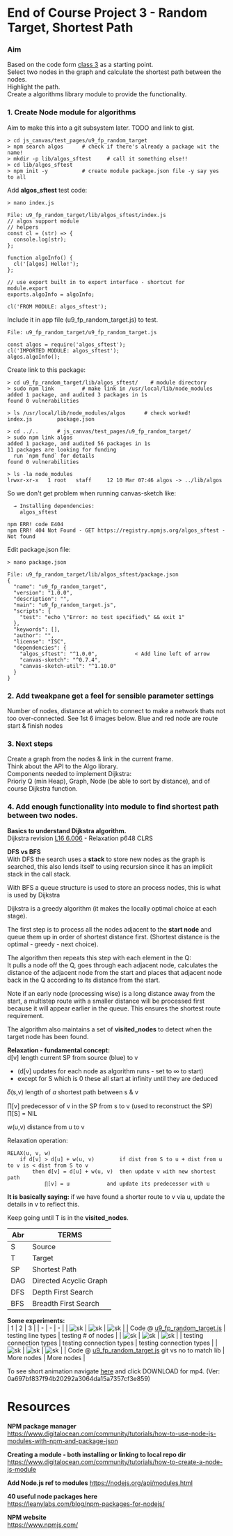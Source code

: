 # End of Course Project 3 - Random Target, Shortest Path
### Aim
Based on the code form [class 3](https://github.com/UnacceptableBehaviour/js_canvas/blob/master/test_pages/u4_animation/README.md) as a starting point.  
Select two nodes in the graph and calculate the shortest path between the nodes.  
Highlight the path.  
Create a algorithms library module to provide the functionality.   
  
### 1. Create Node module for algorithms  
Aim to make this into a git subsystem later. TODO and link to gist.
```
> cd js_canvas/test_pages/u9_fp_random_target
> npm search algos		# check if there's already a package wit the name!
> mkdir -p lib/algos_sftest		# call it something else!!
> cd lib/algos_sftest
> npm init -y			# create module package.json file -y say yes to all
```
  
Add **algos_sftest** test code:
```
> nano index.js

File: u9_fp_random_target/lib/algos_sftest/index.js
// algos support module
// helpers
const cl = (str) => {
  console.log(str);
};

function algoInfo() {
  cl('[algos] Hello!');
};

// use export built in to export interface - shortcut for module.export
exports.algoInfo = algoInfo;

cl('FROM MODULE: algos_sftest');
```
Include it in app file (u9_fp_random_target.js) to test.
```
File: u9_fp_random_target/u9_fp_random_target.js

const algos = require('algos_sftest');
cl('IMPORTED MODULE: algos_sftest');
algos.algoInfo();
```
  
Create link to this package:
```
> cd u9_fp_random_target/lib/algos_sftest/    # module directory
> sudo npm link			# make link in /usr/local/lib/node_modules
added 1 package, and audited 3 packages in 1s
found 0 vulnerabilities

> ls /usr/local/lib/node_modules/algos		# check worked!
index.js		package.json

> cd ../..		# js_canvas/test_pages/u9_fp_random_target/
> sudo npm link algos
added 1 package, and audited 56 packages in 1s
11 packages are looking for funding
  run `npm fund` for details
found 0 vulnerabilities

> ls -la node_modules
lrwxr-xr-x   1 root   staff     12 10 Mar 07:46 algos -> ../lib/algos
```
  
So we don't get problem when running canvas-sketch like:
```
  → Installing dependencies:  
    algos_sftest  

npm ERR! code E404
npm ERR! 404 Not Found - GET https://registry.npmjs.org/algos_sftest - Not found
```
  
Edit package.json file:
```
> nano package.json

File: u9_fp_random_target/lib/algos_sftest/package.json
{
  "name": "u9_fp_random_target",
  "version": "1.0.0",
  "description": "",
  "main": "u9_fp_random_target.js",
  "scripts": {
    "test": "echo \"Error: no test specified\" && exit 1"
  },
  "keywords": [],
  "author": "",
  "license": "ISC",
  "dependencies": {
    "algos_sftest": "^1.0.0",		     < Add line left of arrow
    "canvas-sketch": "^0.7.4",
    "canvas-sketch-util": "^1.10.0"
  }
}
```  
  
### 2. Add tweakpane get a feel for sensible parameter settings  
Number of nodes, distance at which to connect to make a network thats not too over-connected.
See 1st 6 images below. Blue and red node are route start & finish nodes

### 3. Next steps
Create a graph from the nodes & link in the current frame.  
Think about the API to the Algo library.  
Components needed to implement Dijkstra:  
Prioriy Q (min Heap), Graph, Node (be able to sort by distance), and of course Dijkstra function.
  
### 4. Add enough functionality into module to find shortest path between two nodes.

**Basics to understand Dijkstra algorithm.**  
Dijkstra revision [L16 6.006](https://github.com/UnacceptableBehaviour/algorithms#l16---dijkstra) - Relaxation p648 CLRS
  
**DFS vs BFS**  
With DFS the search uses a **stack** to store new nodes as the graph is searched, this also lends itself to using recursion since it has an implicit stack in the call stack.  
  
With BFS a queue structure is used to store an process nodes, this is what is used by Dijkstra  
  
Dijkstra is a greedy algorithm (it makes the locally optimal choice at each stage).  
  
The first step is to process all the nodes adjacent to the **start node** and queue them up in order of shortest distance first. (Shortest distance is the optimal - greedy - next choice).  

The algorithm then repeats this step with each element in the Q:   
It pulls a node off the Q, goes through each adjacent node, calculates the distance of the adjacent node from the start and  places that adjacent node back in the Q according to its distance from the start.  
  
Note if an early node (processing wise) is a long distance away from the start, a multistep route with a smaller distance will be processed first because it will appear earlier in the queue. This ensures the shortest route requirement.  
  
The algorithm also maintains a set of **visited_nodes** to detect when the target node has been found.  
  
**Relaxation - fundamental concept:**  
d[v] length current SP from source (blue) to v   
-	(d[v] updates for each node as algorithm runs - set to ∞ to start)  
-	except for S which is 0 these all start at infinity until they are deduced  
  
𝛿(s,v) length of *a* shortest path between s & v  
  
∏[v] predecessor of v in the SP from s to v (used to reconstruct the SP)  
	∏[S] = NIL  
  
w(u,v) distance from u to v  
  
  
Relaxation operation:  
```
RELAX(u, v, w)
	if d[v] > d[u] + w(u, v) 		if dist from S to u + dist from u to v is < dist from S to v
		then d[v] = d[u] + w(u, v) 	then update v with new shortest path
			∏[v] = u			and update its predecessor with u
```
**It is basically saying:** if we have found a shorter route to v via u, update the details in v to reflect this.
  
Keep going until T is in the **visited_nodes**.  
  
| Abr | **TERMS** |
| - | - | 
S	|	Source
T	|	Target
SP	|	Shortest Path
DAG |	Directed Acyclic Graph
DFS | Depth First Search
BFS | Breadth First Search

**Some experiments:**  
| 1 | 2 | 3 | 
| - | - | - | 
| ![sk](https://github.com/UnacceptableBehaviour/js_canvas/blob/master/test_pages/u9_fp_random_target/images/2022.03.10-17.10.44.png) | ![sk](https://github.com/UnacceptableBehaviour/js_canvas/blob/master/test_pages/u9_fp_random_target/images/2022.03.10-19.37.25.png) | ![sk](https://github.com/UnacceptableBehaviour/js_canvas/blob/master/test_pages/u9_fp_random_target/images/2022.03.10-19.38.12.png) |
| Code @ [u9_fp_random_target.js](https://github.com/UnacceptableBehaviour/js_canvas/blob/fc610f4ddc7dde1d54572d3e60bac26bbdf1ff84/test_pages/u9_fp_random_target/u9_fp_random_target.js) | testing line types | testing # of nodes | 
| ![sk](https://github.com/UnacceptableBehaviour/js_canvas/blob/master/test_pages/u9_fp_random_target/images/2022.03.10-19.38.26.png) | ![sk](https://github.com/UnacceptableBehaviour/js_canvas/blob/master/test_pages/u9_fp_random_target/images/2022.03.10-19.38.32.png) | ![sk](https://github.com/UnacceptableBehaviour/js_canvas/blob/master/test_pages/u9_fp_random_target/images/2022.03.10-19.38.40.png) |
| testing connection types | testing connection types | testing connection types | 
| ![sk](https://github.com/UnacceptableBehaviour/js_canvas/blob/master/test_pages/u9_fp_random_target/images/2022.03.13-19.55.17.png) | ![sk](https://github.com/UnacceptableBehaviour/js_canvas/blob/master/test_pages/u9_fp_random_target/images/2022.03.13-19.31.46.png) | ![sk](https://github.com/UnacceptableBehaviour/js_canvas/blob/master/test_pages/u9_fp_random_target/images/2022.03.13-19.32.50.png) |
| Code @ [u9_fp_random_target.js](https://github.com/UnacceptableBehaviour/js_canvas/blob/b06198baa8ad26ff6bed0ed5eb69aad1f8cb5b8f/test_pages/u9_fp_random_target/u9_fp_random_target.js)  git vs no to match lib | More nodes | More nodes | 
  
To see short animation navigate [here](https://github.com/UnacceptableBehaviour/js_canvas/blob/master/test_pages/u9_fp_random_target/anim/2022.03.15-19.28.22.mov) and click DOWNLOAD for mp4. (Ver: 0a697bf837f94b20292a3064da15a7357cf3e859)
  


# Resources
**NPM package manager**  
https://www.digitalocean.com/community/tutorials/how-to-use-node-js-modules-with-npm-and-package-json
  
**Creating a module - both installing or linking to local repo dir**  
https://www.digitalocean.com/community/tutorials/how-to-create-a-node-js-module  
  
**Add Node.js ref to modules**
https://nodejs.org/api/modules.html  
  
**40 useful node packages here**  
https://leanylabs.com/blog/npm-packages-for-nodejs/
  
**NPM website**  
https://www.npmjs.com/  
